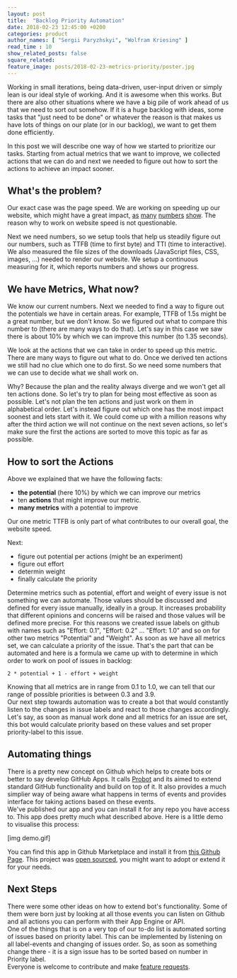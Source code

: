```yaml
---
layout: post
title:  "Backlog Priority Automation"
date: 2018-02-23 12:45:00 +0200
categories: product
author_names: [ "Sergii Paryzhskyi", "Wolfram Kriesing" ]
read_time : 10
show_related_posts: false
square_related:
feature_image: posts/2018-02-23-metrics-priority/poster.jpg
---
```


Working in small iterations, being data-driven, user-input driven or simply lean is our ideal
style of working. And it is awesome when this works. But there are also other situations where
we have a big pile of work ahead of us that we need to sort out somehow. If it is a huge backlog with ideas, some tasks that "just need to be done" or whatever the reason is that makes us have lots of things on our plate (or in our backlog), we want to get them done efficiently.

In this post we will describe one way of how we started to prioritize our tasks. Starting from actual metrics that we want to improve, we collected actions that we can do and next we needed to figure out how to sort the actions to achieve an impact sooner.

## What's the problem?

Our exact case was the page speed. We are working on speeding up our website, which might have
a great impact, [as][impact-1] [many][impact-2] [numbers][impact-3] [show][impact-4].
The reason why to work on website speed is not questionable.

Next we need numbers, so we setup tools that help us steadily figure out our numbers, such
as TTFB (time to first byte) and TTI (time to interactive). We also measured the file sizes of the  downloads (JavaScript files, CSS, images, ...) needed to render our website.
We setup a continuous measuring for it, which reports numbers and shows our progress.

[impact-1]: ??? 
[impact-2]: ???
[impact-3]: ???
[impact-4]: ???

## We have Metrics, What now?

We know our current numbers. Next we needed to find a way to figure out the potentials we have
in certain areas. For example, TTFB of 1.5s might be a great number, but we don't know. So
we figured out what to compare this number to (there are many ways to do that). Let's say in this case we saw there is about 10% by which we can improve this number (to 1.35 seconds).

We look at the actions that we can take in order to speed up this metric. There are many ways to figure out what to do. Once we derived ten actions we still had no clue which one to do first. So we need some numbers that we can use to decide what we shall work on.

Why? Because the plan and the reality always diverge and we won't get all ten actions done. So let's try to plan for being most effective as soon as possible. Let's not plan the ten actions
and just work on them in alphabetical order. Let's instead figure out which one has
the most impact soonest and lets start with it. We could come up with a million
reasons why after the third action we will not continue on the next seven actions, so
let's make sure the first the actions are sorted to move this topic as far as possible.

## How to sort the Actions

Above we explained that we have the following facts:
- **the potential** (here 10%) by which we can improve our metrics
- ten **actions** that might improve our metric.
- **many metrics** with a potential to improve

Our one metric TTFB is only part of what contributes to our overall goal, the website speed.

Next:
- figure out potential per actions (might be an experiment)
- figure out effort
- determin weight
- finally calculate the priority

Determine metrics such as potential, effort and weight of every issue is not something we can automate. Those values should be discussed and defined for every issue manually, ideally in a group. It increases probability that different opinions and concerns will be raised and those values will be defined more precise. For this reasons we created issue labels on github with names such as "Effort: 0.1", "Effort: 0.2" ... "Effort: 1.0" and so on for other two metrics "Potential" and "Weight". 
As soon as we have all metrics set, we can calculate a priority of the issue. That's the part that can be automated and here is a formula we came up with to determine in which order to work on pool of issues in backlog:
```
2 * potential + 1 - effort + weight
```

Knowing that all metrics are in range from 0.1 to 1.0, we can tell that our range of possible priorities is between 0.3 and 3.9.  
Our next step towards automation was to create a bot that would constantly listen to the changes in issue labels and react to those changes accordingly. Let's say, as soon as manual work done and all metrics for an issue are set, this bot would calculate priority based on these values and set proper priority-label to this issue.  


## Automating things

There is a pretty new concept on Github which helps to create bots or better to say develop GitHub Apps. It calls [Probot][probot] and its aimed to extend standard GitHub functionality and build on top of it. It also provides a much simplier way of being aware what happens in terms of events and provides interface for taking actions based on these events.  
We've published our app and you can install it for any repo you have access to. This app does pretty much what described above. Here is a little demo to visualise this process:

[img demo.gif]

You can find this app in Github Marketplace and install it from [this Github Page][app]. This project was [open sourced][repo], you might want to adopt or extend it for your needs.

[probot]: https://probot.github.io/
[app]: https://github.com/apps/issue-prioritizer
[repo]: https://github.com/holidaycheck/issue-prioritizer

## Next Steps

There were some other ideas on how to extend bot's functionality. Some of them were born just by looking at all those events you can listen on Github and all actions you can perform with their App Engine or API.  
One of the things that is on a very top of our to-do list is automated sorting of issues based on priority label. This can be implemented by listening on all label-events and changing of issues order. So, as soon as something change there - it is a sign issue has to be sorted based on number in Priority label.  
Everyone is welcome to contribute and make [feature requests][feature-requests].

[feature-requests]: https://github.com/holidaycheck/issue-prioritizer/issues 


